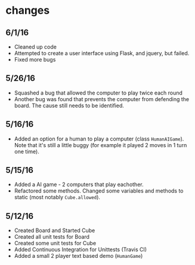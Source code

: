 # changes

## 6/1/16
 - Cleaned up code
 - Attempted to create a user interface using Flask, and jquery, but failed.
 - Fixed more bugs

## 5/26/16
 - Squashed a bug that allowed the computer to play twice each round
 - Another bug was found that prevents the computer from defending the board. The cause still needs to be identified.

## 5/16/16
 - Added an option for a human to play a computer (class `HumanAIGame`). Note that it's still a little buggy (for example it played 2 moves in 1 turn one time).

## 5/15/16

 - Added a AI game - 2 computers that play eachother.
 - Refactored some methods. Changed some variables and methods to static (most notably `Cube.allowed`).

## 5/12/16
 - Created Board and Started Cube
 - Created all unit tests for Board
 - Created some unit tests for Cube
 - Added Continuous Integration for Unittests (Travis CI)
 - Added a small 2 player text based demo (`HumanGame`)
